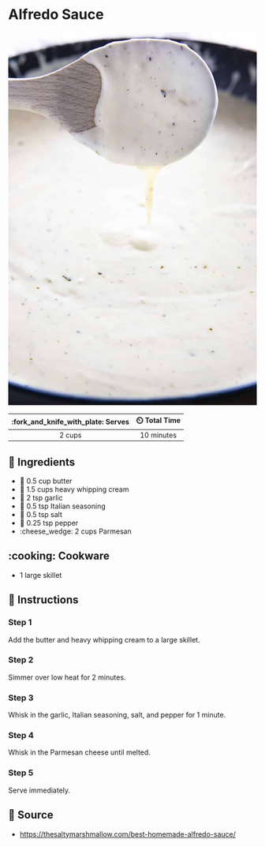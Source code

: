 # Alfredo Sauce

![Alfredo Sauce](../assets/images/alfredo-sauce.jpg)

| :fork_and_knife_with_plate: Serves | :timer_clock: Total Time |
|:----------------------------------:|:-----------------------: |
| 2 cups | 10 minutes |

## :salt: Ingredients

- :butter: 0.5 cup butter
- :icecream: 1.5 cups heavy whipping cream
- :garlic: 2 tsp garlic
- :herb: 0.5 tsp Italian seasoning
- :salt: 0.5 tsp salt
- :salt: 0.25 tsp pepper
- :cheese_wedge: 2 cups Parmesan

## :cooking: Cookware

- 1 large skillet

## :pencil: Instructions

### Step 1

Add the butter and heavy whipping cream to a large skillet.

### Step 2

Simmer over low heat for 2 minutes.

### Step 3

Whisk in the garlic, Italian seasoning, salt, and pepper for 1 minute.

### Step 4

Whisk in the Parmesan cheese until melted.

### Step 5

Serve immediately.

## :link: Source

- <https://thesaltymarshmallow.com/best-homemade-alfredo-sauce/>
